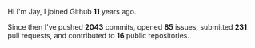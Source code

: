 Hi I'm Jay, I joined Github **11** years ago.

Since then I've pushed **2043** commits, opened **85** issues, submitted **231** pull requests, and contributed to **16** public repositories.
